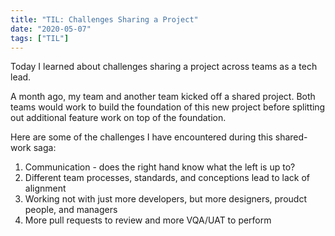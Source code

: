 ```yaml
---
title: "TIL: Challenges Sharing a Project"
date: "2020-05-07"
tags: ["TIL"]
---
```


Today I learned about challenges sharing a project across teams as a tech lead.

A month ago, my team and another team kicked off a shared project. Both teams would work to build the foundation of this new project before splitting out additional feature work on top of the foundation.

Here are some of the challenges I have encountered during this shared-work saga:

1. Communication - does the right hand know what the left is up to?
2. Different team processes, standards, and conceptions lead to lack of alignment
3. Working not with just more developers, but more designers, proudct people, and managers
4. More pull requests to review and more VQA/UAT to perform
